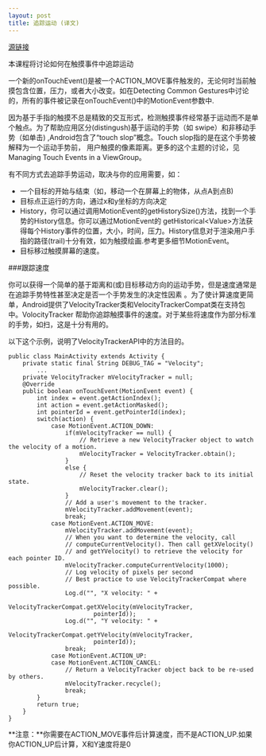 ```yaml
---
layout: post
title: 追踪运动 (译文)
---
```


[源链接](http://developer.android.com/training/gestures/movement.html)

本课程将讨论如何在触摸事件中追踪运动

一个新的onTouchEvent()是被一个ACTION_MOVE事件触发的，无论何时当前触摸包含位置，压力，或者大小改变。如在Detecting Common Gestures中讨论的，所有的事件被记录在onTouchEvent()中的MotionEvent参数中.

因为基于手指的触摸不总是精致的交互形式，检测触摸事件经常基于运动而不是单个触点。为了帮助应用区分(distingush)基于运动的手势（如 swipe）和非移动手势（如单击) ,Android包含了“touch slop”概念。Touch slop指的是在这个手势被解释为一个运动手势前， 用户触摸的像素距离。更多的这个主题的讨论，见 Managing Touch Events in a ViewGroup。

有不同方式去追踪手势运动，取决与你的应用需要，如：

- 一个目标的开始与结束（如，移动一个在屏幕上的物体，从点A到点B)
- 目标点正运行的方向，通过x和y坐标的方向决定
- History，你可以通过调用MotionEvent的getHistorySize()方法，找到一个手势的History信息。你可以通过MotionEvent的 getHistorical&lt;Value&gt;方法获得每个History事件的位置，大小，时间，压力。History信息对于渲染用户手指的路径(trail)十分有效，如为触摸绘画.参考更多细节MotionEvent。
- 目标移过触摸屏幕的速度。


###跟踪速度

你可以获得一个简单的基于距离和(或)目标移动方向的运动手势，但是速度通常是在追踪手势特性甚至决定是否一个手势发生的决定性因素 。为了使计算速度更简单，Android提供了VelocityTracker类和VelocityTrackerCompat类在支持包中。VolocityTracker 帮助你追踪触摸事件的速度。对于某些将速度作为部分标准的手势，如扫，这是十分有用的。

以下这个示例，说明了VelocityTrackerAPI中的方法目的。

```
public class MainActivity extends Activity {
    private static final String DEBUG_TAG = "Velocity";
        ...
    private VelocityTracker mVelocityTracker = null;
    @Override
    public boolean onTouchEvent(MotionEvent event) {
        int index = event.getActionIndex();
        int action = event.getActionMasked();
        int pointerId = event.getPointerId(index);
        switch(action) {
            case MotionEvent.ACTION_DOWN:
                if(mVelocityTracker == null) {
                    // Retrieve a new VelocityTracker object to watch the velocity of a motion.
                    mVelocityTracker = VelocityTracker.obtain();
                }
                else {
                    // Reset the velocity tracker back to its initial state.
                    mVelocityTracker.clear();
                }
                // Add a user's movement to the tracker.
                mVelocityTracker.addMovement(event);
                break;
            case MotionEvent.ACTION_MOVE:
                mVelocityTracker.addMovement(event);
                // When you want to determine the velocity, call 
                // computeCurrentVelocity(). Then call getXVelocity() 
                // and getYVelocity() to retrieve the velocity for each pointer ID. 
                mVelocityTracker.computeCurrentVelocity(1000);
                // Log velocity of pixels per second
                // Best practice to use VelocityTrackerCompat where possible.
                Log.d("", "X velocity: " + 
                        VelocityTrackerCompat.getXVelocity(mVelocityTracker, 
                        pointerId));
                Log.d("", "Y velocity: " + 
                        VelocityTrackerCompat.getYVelocity(mVelocityTracker,
                        pointerId));
                break;
            case MotionEvent.ACTION_UP:
            case MotionEvent.ACTION_CANCEL:
                // Return a VelocityTracker object back to be re-used by others.
                mVelocityTracker.recycle();
                break;
        }
        return true;
    }
}
```
 
**注意：**你需要在ACTION_MOVE事件后计算速度，而不是ACTION_UP.如果你ACTION_UP后计算，X和Y速度将是0
